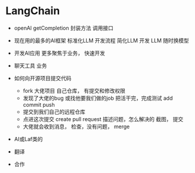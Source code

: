 # LangChain

- openAI
    getCompletion 封装方法 调用接口
- 现在用的最多的AI框架
    标准化LLM 开发流程
    简化LLM 开发
    LLM 随时换模型

- 开发AI应用
    更多聚焦于业务， 快速开发

- 聊天工具 业务

- 如何向开源项目提交代码
    - fork 大佬项目
        自己仓库， 有提交和修改权限
    - 发现了大佬的bug 或找他要我们做的job
        把活干完，完成测试
        add commit push
    - 提交到我们自己的远程仓库
    - 点进这次提交 create pull request
        描述问题，怎么解决的 截图， 提交
    - 大佬就会收到消息， 检查，没有问题， merge

- AI或Laf类的
- 翻译
- 合作